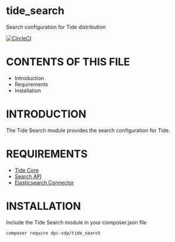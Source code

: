 # tide_search
Search configuration for Tide distribution

[![CircleCI](https://circleci.com/gh/dpc-sdp/tide_search.svg?style=svg&circle-token=548e7d78f68716b9ab432396d9a046f1f9836fef)](https://circleci.com/gh/dpc-sdp/tide_search)

# CONTENTS OF THIS FILE

* Introduction
* Requirements
* Installation

# INTRODUCTION
The Tide Search module provides the search configuration for Tide.

# REQUIREMENTS
* [Tide Core](https://github.com/dpc-sdp/tide_core)
* [Search API](http://www.drupal.org/project/search_api)
* [Elasticsearch Connector](http://www.drupal.org/project/elasticsearch_connector)

# INSTALLATION
Include the Tide Search module in your composer.json file
```bash
composer require dpc-sdp/tide_search
```

